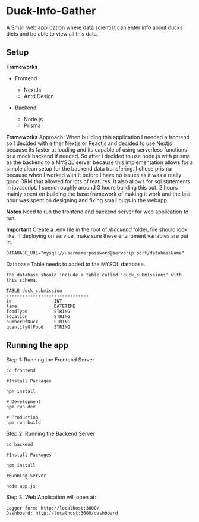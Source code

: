 # Duck-Info-Gather
A Small web application where data scientist can enter info about ducks diets and be able to view all this data.

## Setup

**Frameworks**
- Frontend
  - NextJs
  - Antd Design

- Backend
  - Node.js
  - Prisma

**Frameworks**
Approach: When building this application I needed a frontend so I decided with either Nextjs or Reactjs and decided to use Nextjs because its faster at loading and its capable of using serverless functions or a mock backend if needed. So after I decided to use node.js with prisma as the backend to a MYSQL server because this implementation allows for a simple clean setup for the backend data transfering. I chose prisma because when I worked with it before I have no issues as it was a really good ORM that allowed for lots of features. It also allows for sql statements in javascript. I spend roughly around 3 hours building this out. 2 hours mainly spent on building the base framework of making it work and the last hour was spent on designing and fixing small bugs in the webapp.

**Notes**
Need to run the frontend and backend server for web application to run.

**Important**
Create a .env file in the root of */backend* folder, file should look like. 
If deploying on service, make sure these enviroment variables are put in.


```
DATABASE_URL="mysql://username:password@serverip:port/databaseName"
```
Database Table needs to added to the MYSQL database.
```
The database should include a table called 'duck_submissions' with this schema.

TABLE duck_submission
-------------------------------
id                INT
time              DATETIME
foodType          STRING
location          STRING
numberOfDuck      STRING
quantityOfFood    STRING

```

## Running the app
Step 1: Running the Frontend Server
```
cd frontend

#Install Packages

npm install

# Development
npm run dev

# Production
npm run build
```


Step 2: Running the Backend Server
```
cd backend

#Install Packages

npm install

#Running Server

node app.js
```

Step 3: Web Application will open at:
```
Logger form: http://localhost:3000/
Dashboard: http://localhost:3000/dashboard
```


